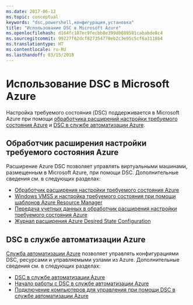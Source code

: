 ```yaml
---
ms.date: 2017-06-12
ms.topic: conceptual
keywords: "dsc,powershell,конфигурация,установка"
title: "Использование DSC в Microsoft Azure"
ms.openlocfilehash: d164fc107ec9fecbb8e399d0089501cababde8c4
ms.sourcegitcommit: 99227f62dcf827354770eb2c3e95c5cf6a3118b4
ms.translationtype: HT
ms.contentlocale: ru-RU
ms.lasthandoff: 03/15/2018
---
```

# <a name="using-dsc-on-microsoft-azure"></a>Использование DSC в Microsoft Azure

Настройка требуемого состояния (DSC) поддерживается в Microsoft Azure при помощи [обработчика расширений настройки требуемого состояния Azure](/azure/virtual-machines/virtual-machines-windows-extensions-dsc-overview) и [DSC в службе автоматизации Azure](/azure/automation/automation-dsc-overview).

## <a name="azure-desired-state-configuration-extension-handler"></a>Обработчик расширения настройки требуемого состояния Azure

Расширение Azure DSC позволяет управлять виртуальными машинами, размещенным в Microsoft Azure, при помощи DSC. Дополнительные сведения см. в следующих разделах:

- [Обработчик расширения настройки требуемого состояния Azure](/azure/virtual-machines/virtual-machines-windows-extensions-dsc-overview)
- [Windows VMSS и настройка требуемого состояния при помощи шаблонов Azure Resource Manager](/azure/virtual-machines/virtual-machines-windows-extensions-dsc-template)
- [Передача учетных данных в обработчик расширения настройки требуемого состояния Azure](/azure/virtual-machines/virtual-machines-windows-extensions-dsc-credentials)
- [Журнал расширения Azure Desired State Configuration](azureDscexthistory.md)

## <a name="azure-automation-dsc"></a>DSC в службе автоматизации Azure

[Служба автоматизации Azure](/services/automation/) позволяет управлять конфигурациями DSC, ресурсами и управляемыми узлами из Azure. Дополнительные сведения см. в следующих разделах:

- [DSC в службе автоматизации Azure](/azure/automation/automation-dsc-overview)
- [Начало работы с DSC в службе автоматизации Azure](/azure/automation/automation-dsc-getting-started)
- [Подключение компьютеров для управления при помощи DSC в службе автоматизации Azure](/azure/automation/automation-dsc-onboarding)

